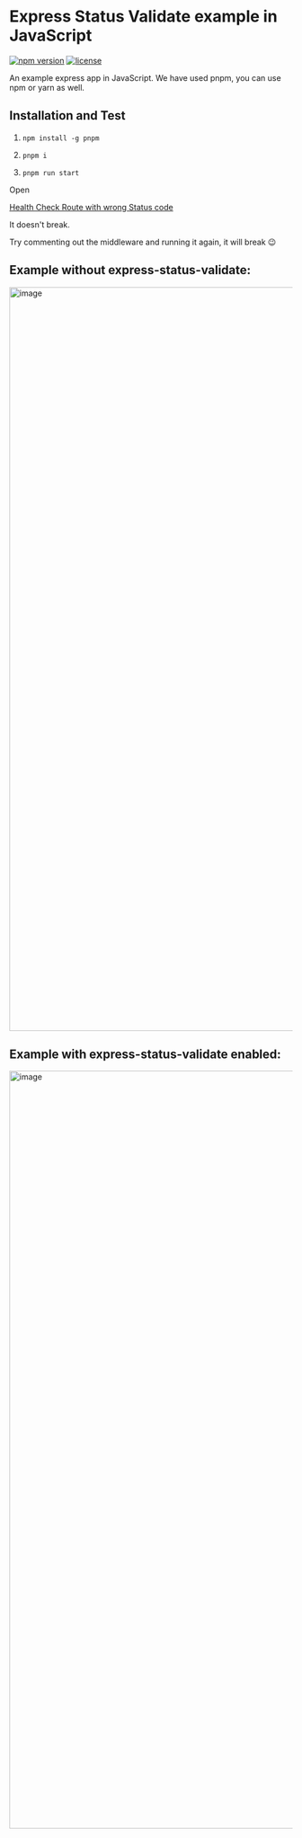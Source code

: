 # Express Status Validate example in JavaScript

[![npm version](https://img.shields.io/npm/v/express-status-validate.svg)](https://www.npmjs.com/package/express-status-validate-example)
[![license](https://img.shields.io/npm/l/express-status-validate.svg)](https://github.com/shawshankkumar/express-status-validate-example/blob/master/LICENSE)

An example express app in JavaScript.
We have used pnpm, you can use npm or yarn as well.

## Installation and Test

1. ```shell
   npm install -g pnpm
   ```
2. ```shell
   pnpm i
   ```

3. ```shell
   pnpm run start
   ```

Open

[Health Check Route with wrong Status code](https://localhost:3000/healthcheck)

It doesn't break.

Try commenting out the middleware and running it again, it will break 😉

## Example without express-status-validate:

<img width="1324" alt="image" src="https://github.com/shawshankkumar/express-status-validation/assets/74819565/ef528768-a35e-47f4-a60d-f0e88fc92fe3">


## Example with express-status-validate enabled:

<img width="1349" alt="image" src="https://github.com/shawshankkumar/express-status-validation/assets/74819565/d0e69439-12f2-4de8-ad2d-dc7e814c9729">

